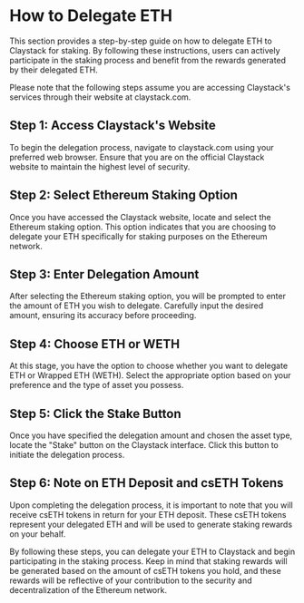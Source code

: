 # How to Delegate ETH
This section provides a step-by-step guide on how to delegate ETH to Claystack for staking. By following these instructions, users can actively participate in the staking process and benefit from the rewards generated by their delegated ETH.

Please note that the following steps assume you are accessing Claystack's services through their website at claystack.com.

## Step 1: Access Claystack's Website
To begin the delegation process, navigate to claystack.com using your preferred web browser. Ensure that you are on the official Claystack website to maintain the highest level of security.

## Step 2: Select Ethereum Staking Option
Once you have accessed the Claystack website, locate and select the Ethereum staking option. This option indicates that you are choosing to delegate your ETH specifically for staking purposes on the Ethereum network.

## Step 3: Enter Delegation Amount
After selecting the Ethereum staking option, you will be prompted to enter the amount of ETH you wish to delegate. Carefully input the desired amount, ensuring its accuracy before proceeding.

## Step 4: Choose ETH or WETH
At this stage, you have the option to choose whether you want to delegate ETH or Wrapped ETH (WETH). Select the appropriate option based on your preference and the type of asset you possess.

## Step 5: Click the Stake Button
Once you have specified the delegation amount and chosen the asset type, locate the "Stake" button on the Claystack interface. Click this button to initiate the delegation process.

## Step 6: Note on ETH Deposit and csETH Tokens
Upon completing the delegation process, it is important to note that you will receive csETH tokens in return for your ETH deposit. These csETH tokens represent your delegated ETH and will be used to generate staking rewards on your behalf.

By following these steps, you can delegate your ETH to Claystack and begin participating in the staking process. Keep in mind that staking rewards will be generated based on the amount of csETH tokens you hold, and these rewards will be reflective of your contribution to the security and decentralization of the Ethereum network.



[//]: # (TODO)
[//]: # (Add screenshots)
